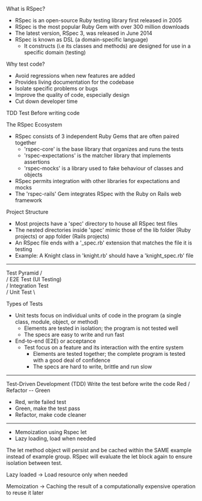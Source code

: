 What is RSpec?
- RSpec is an open-source Ruby testing library first released in 2005
- RSpec is the most popular Ruby Gem with over 300 million downloads
- The latest version, RSpec 3, was released in June 2014
- RSpec is known as DSL (a domain-specific language)
  - It constructs (i.e its classes and methods) are designed for use in a specific domain (testing)

Why test code?
- Avoid regressions when new features are added
- Provides living documentation for the codebase
- Isolate specific problems or bugs
- Improve the quality of code, especially design
- Cut down developer time

TDD Test Before writing code

The RSpec Ecosystem
- RSpec consists of 3 independent Ruby Gems that are often paired together
  - 'rspec-core' is the base library that organizes and runs the tests
  - 'rspec-expectations' is the matcher library that implements assertions
  - 'rspec-mocks' is a library used to fake behaviour of classes and objects
- RSpec permits integration with other libraries for expectations and mocks
- The 'rspec-rails' Gem integrates RSpec with the Ruby on Rails web framework

Project Structure
- Most projects have a 'spec' directory to house all RSpec test files
- The nested directories inside 'spec' mimic those of the lib folder (Ruby projects) or app folder (Rails projects)
- An RSpec file ends with a '_spec.rb' extension that matches the file it is testing
- Example: A Knight class in 'knight.rb' should have a 'knight_spec.rb' file

---
Test Pyramid
   /                     \
  / E2E Test (UI Testing) \
 / Integration Test        \
/ Unit Test                 \

Types of Tests
- Unit tests focus on individual units of code in the program (a single class, module, object, or method)
  - Elements are tested in isolation; the program is not tested well
  - The specs are easy to write and run fast
- End-to-end (E2E) or acceptance
  - Test focus on a feature and its interaction with the entire system
    - Elements are tested together; the complete program is tested with a good deal of confidence
    - The specs are hard to write, brittle and run slow

---
Test-Driven Development (TDD)
Write the test before write the code
          Red
        /    \
Refactor  --  Green
- Red, write failed test
- Green, make the test pass
- Refactor, make code cleaner



---
- Memoization using Rspec let
- Lazy loading, load when needed

The let method object will persist and be cached within the SAME example instead of example group. RSpec will evaluate the let block again to ensure isolation between test.

Lazy loaded
-> Load resource only when needed

Memoization
-> Caching the result of a computationally expensive operation to reuse it later